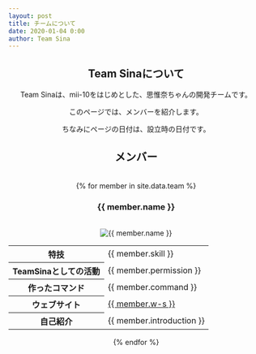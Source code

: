 ```yaml
---
layout: post
title: チームについて
date: 2020-01-04 0:00
author: Team Sina
---
```

<center>
<h2 class="main-title">Team Sinaについて</h2>
Team Sinaは、mii-10をはじめとした、思惟奈ちゃんの開発チームです。<br>

このページでは、メンバーを紹介します。<br>

ちなみにページの日付は、設立時の日付です。<br>
<h2 class="top-black">メンバー</h2><br>
{% for member in site.data.team %}
<br>
<h3>{{ member.name }}</h3>
<br>
<img src="{{ site.url }}/img/teammember/{{ member.img }}" title="{{ member.name }}" class="team-img">
<br>
<table>
<tr>
<th>特技</th>
<td>{{ member.skill }}</td>
</tr>
<tr>
<th>TeamSinaとしての活動</th>
<td>{{ member.permission }}</td>
</tr>
<tr>
<th>作ったコマンド</th>
<td>{{ member.command }}</td>
</tr>
<tr>
<th>ウェブサイト</th>
<td><a href="{{ member.website }}" class="a-orange">{{ member.w-s }}</a></td>
</tr>
<tr>
<th>自己紹介</th>
<td>{{ member.introduction }}</td>
</tr>
</table>
{% endfor %}
</center>
